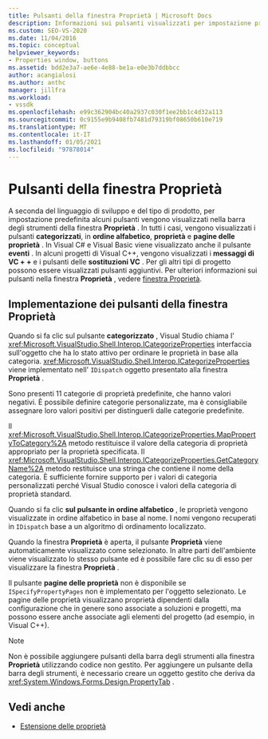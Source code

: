 ```yaml
---
title: Pulsanti della finestra Proprietà | Microsoft Docs
description: Informazioni sui pulsanti visualizzati per impostazione predefinita sulla barra degli strumenti per il Finestra Proprietà e sull'implementazione dei pulsanti.
ms.custom: SEO-VS-2020
ms.date: 11/04/2016
ms.topic: conceptual
helpviewer_keywords:
- Properties window, buttons
ms.assetid: bdd2e3a7-ae6e-4e88-be1a-e0e3b7ddbbcc
author: acangialosi
ms.author: anthc
manager: jillfra
ms.workload:
- vssdk
ms.openlocfilehash: e99c362904bc40a2937c030f1ee2bb1c4d32a113
ms.sourcegitcommit: 0c9155e9b9408fb7481d79319bf08650b610e719
ms.translationtype: MT
ms.contentlocale: it-IT
ms.lasthandoff: 01/05/2021
ms.locfileid: "97878014"
---
```

# <a name="properties-window-buttons"></a>Pulsanti della finestra Proprietà
A seconda del linguaggio di sviluppo e del tipo di prodotto, per impostazione predefinita alcuni pulsanti vengono visualizzati nella barra degli strumenti della finestra **Proprietà** . In tutti i casi, vengono visualizzati i pulsanti **categorizzati**, in **ordine alfabetico**, **proprietà** e **pagine delle proprietà** . In Visual C# e Visual Basic viene visualizzato anche il pulsante **eventi** . In alcuni progetti di Visual C++, vengono visualizzati i **messaggi di VC + +** e i pulsanti delle **sostituzioni VC** . Per gli altri tipi di progetto possono essere visualizzati pulsanti aggiuntivi. Per ulteriori informazioni sui pulsanti nella finestra **Proprietà** , vedere [finestra Proprietà](../../ide/reference/properties-window.md).

## <a name="implementation-of-properties-window-buttons"></a>Implementazione dei pulsanti della finestra Proprietà
 Quando si fa clic sul pulsante **categorizzato** , Visual Studio chiama l' <xref:Microsoft.VisualStudio.Shell.Interop.ICategorizeProperties> interfaccia sull'oggetto che ha lo stato attivo per ordinare le proprietà in base alla categoria. <xref:Microsoft.VisualStudio.Shell.Interop.ICategorizeProperties> viene implementato nell' `IDispatch` oggetto presentato alla finestra **Proprietà** .

 Sono presenti 11 categorie di proprietà predefinite, che hanno valori negativi. È possibile definire categorie personalizzate, ma è consigliabile assegnare loro valori positivi per distinguerli dalle categorie predefinite.

 Il <xref:Microsoft.VisualStudio.Shell.Interop.ICategorizeProperties.MapPropertyToCategory%2A> metodo restituisce il valore della categoria di proprietà appropriato per la proprietà specificata. Il <xref:Microsoft.VisualStudio.Shell.Interop.ICategorizeProperties.GetCategoryName%2A> metodo restituisce una stringa che contiene il nome della categoria. È sufficiente fornire supporto per i valori di categoria personalizzati perché Visual Studio conosce i valori della categoria di proprietà standard.

 Quando si fa clic **sul pulsante in ordine alfabetico** , le proprietà vengono visualizzate in ordine alfabetico in base al nome. I nomi vengono recuperati in `IDispatch` base a un algoritmo di ordinamento localizzato.

 Quando la finestra **Proprietà** è aperta, il pulsante **Proprietà** viene automaticamente visualizzato come selezionato. In altre parti dell'ambiente viene visualizzato lo stesso pulsante ed è possibile fare clic su di esso per visualizzare la finestra **Proprietà** .

 Il pulsante **pagine delle proprietà** non è disponibile se `ISpecifyPropertyPages` non è implementato per l'oggetto selezionato. Le pagine delle proprietà visualizzano proprietà dipendenti dalla configurazione che in genere sono associate a soluzioni e progetti, ma possono essere anche associate agli elementi del progetto (ad esempio, in Visual C++).

> [!NOTE]
> Non è possibile aggiungere pulsanti della barra degli strumenti alla finestra **Proprietà** utilizzando codice non gestito. Per aggiungere un pulsante della barra degli strumenti, è necessario creare un oggetto gestito che deriva da <xref:System.Windows.Forms.Design.PropertyTab> .

## <a name="see-also"></a>Vedi anche
- [Estensione delle proprietà](../../extensibility/internals/extending-properties.md)

